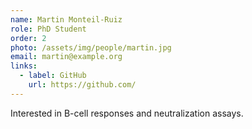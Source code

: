 ```yaml
---
name: Martin Monteil-Ruiz
role: PhD Student
order: 2
photo: /assets/img/people/martin.jpg
email: martin@example.org
links:
  - label: GitHub
    url: https://github.com/
---
```

Interested in B-cell responses and neutralization assays.
